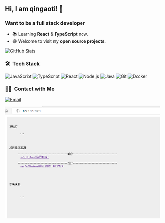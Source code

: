 ## Hi, I am qingaoti! 👋

### Want to be a full stack developer

- 📚  Learning  **React** & **TypeScript** now.
- 😄  Welcome to visit my **open source projects**.

<div class="half">
  <img width="350px" height="165px" alt="GitHub Stats" src="https://github-readme-stats.vercel.app/api?username=qingaoti&count_private=true&show_icons=true" />
</div>

### 🛠 &nbsp;Tech Stack
![JavaScript](https://img.shields.io/badge/-JavaScript-333333?style=flat&logo=javascript)
![TypeScript](https://img.shields.io/badge/-TypeScript-333333?style=flat&logo=typescript)
![React](https://img.shields.io/badge/-React-333333?style=flat&logo=React.js)
![Node.js](https://img.shields.io/badge/-Node-333333?style=flat&logo=node.js)
![Java](https://img.shields.io/badge/-Java-333333?style=flat&logo=Java)
![Git](https://img.shields.io/badge/-Git-333333?style=flat&logo=git)
![Docker](https://img.shields.io/badge/-Docker-333333?style=flat&logo=docker)

### 🤝🏻 &nbsp;Contact with Me
<a href="mailto:qingaoti@qq.com"><img alt="Email" src="https://img.shields.io/badge/Email-qingaoti@qq.com-blue?style=flat-square&logo=gmail"></a>

![image](https://raw.githubusercontent.com/qingaoti/qingaoti/main/image/daohang.png)
